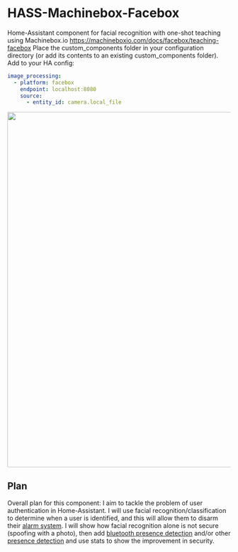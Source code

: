 # HASS-Machinebox-Facebox
Home-Assistant component for facial recognition with one-shot teaching using Machinebox.io https://machineboxio.com/docs/facebox/teaching-facebox
Place the custom_components folder in your configuration directory (or add its contents to an existing custom_components folder).
Add to your HA config:

```yaml
image_processing:
  - platform: facebox
    endpoint: localhost:8080
    source:
      - entity_id: camera.local_file
```

<p align="center">
<img src="https://github.com/robmarkcole/HASS-Machinebox-Facebox/blob/master/usage.png" width="800">
</p>

## Plan
Overall plan for this component: I aim to tackle the problem of user authentication in Home-Assistant. I will use facial recognition/classification to determine when a user is identified, and this will allow them to disarm their [alarm system]( https://www.hackster.io/colinodell/diy-alarm-control-panel-for-home-assistant-ac1813). I will show how facial recognition alone is not secure (spoofing with a photo), then add [bluetooth presence detection](https://www.hackster.io/vpetersson/sonar-wireless-foot-traffic-information-for-retail-b17cc1) and/or other [presence detection](https://www.home-assistant.io/components/#presence-detection) and use stats to show the improvement in security.
